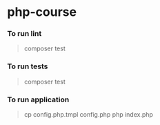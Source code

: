 # php-course

### To run lint

> composer test

### To run tests

> composer test

### To run application

> cp config.php.tmpl config.php
> php index.php

